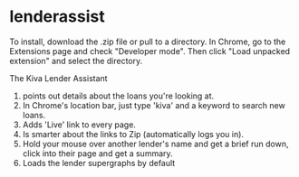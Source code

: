 # lenderassist

To install, download the .zip file or pull to a directory. In Chrome, go to the Extensions page and check "Developer mode".
Then click "Load unpacked extension" and select the directory.

The Kiva Lender Assistant
1) points out details about the loans you're looking at.
2) In Chrome's location bar, just type 'kiva' and a keyword to search new loans.
3) Adds 'Live' link to every page.
4) Is smarter about the links to Zip (automatically logs you in).
5) Hold your mouse over another lender's name and get a brief run down, click into their page and get a summary.
6) Loads the lender supergraphs by default

